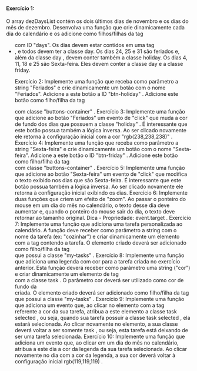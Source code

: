 #### Exercício 1:
O array dezDaysList contém os dois últimos dias de novembro e os dias do mês de dezembro. Desenvolva uma função que crie dinamicamente cada dia do calendário e os adicione como filhos/filhas da tag <ul> com ID "days".
Os dias devem estar contidos em uma tag <li>, e todos devem ter a classe day.
Os dias 24, 25 e 31 são feriados e, além da classe day , devem conter também a classe holiday.
Os dias 4, 11, 18 e 25 são Sexta-feira. Eles devem conter a classe day e a classe friday.

Exercício 2:
Implemente uma função que receba como parâmetro a string "Feriados" e crie dinamicamente um botão com o nome "Feriados".
Adicione a este botão a ID "btn-holiday" .
Adicione este botão como filho/filha da tag <div> com classe "buttons-container" .
Exercício 3:
Implemente uma função que adicione ao botão "Feriados" um evento de "click" que muda a cor de fundo dos dias que possuem a classe "holiday" .
É interessante que este botão possua também a lógica inversa. Ao ser clicado novamente ele retorna à configuração inicial com a cor "rgb(238,238,238)" .
Exercício 4:
Implemente uma função que receba como parâmetro a string "Sexta-feira" e crie dinamicamente um botão com o nome "Sexta-feira".
Adicione a este botão o ID "btn-friday" .
Adicione este botão como filho/filha da tag <div> com classe "buttons-container" .
Exercício 5:
Implemente uma função que adicione ao botão "Sexta-feira" um evento de "click" que modifica o texto exibido nos dias que são Sexta-feira.
É interessante que este botão possua também a lógica inversa. Ao ser clicado novamente ele retorna à configuração inicial exibindo os dias.
Exercício 6:
Implemente duas funções que criem um efeito de "zoom". Ao passar o ponteiro do mouse em um dia do mês no calendário, o texto desse dia deve aumentar e, quando o ponteiro do mouse sair do dia, o texto deve retornar ao tamanho original.
Dica - Propriedade: event.target .
Exercício 7:
Implemente uma função que adiciona uma tarefa personalizada ao calendário. A função deve receber como parâmetro a string com o nome da tarefa (ex: "cozinhar") e criar dinamicamente um elemento com a tag <span> contendo a tarefa.
O elemento criado deverá ser adicionado como filho/filha da tag <div> que possui a classe "my-tasks" .
Exercício 8:
Implemente uma função que adiciona uma legenda com cor para a tarefa criada no exercício anterior. Esta função deverá receber como parâmetro uma string ("cor") e criar dinamicamente um elemento de tag <div> com a classe task .
O parâmetro cor deverá ser utilizado como cor de fundo da <div> criada.
O elemento criado deverá ser adicionado como filho/filha da tag <div> que possui a classe "my-tasks" .
Exercício 9:
Implemente uma função que adiciona um evento que, ao clicar no elemento com a tag <div> referente a cor da sua tarefa, atribua a este elemento a classe task selected , ou seja, quando sua tarefa possuir a classe task selected , ela estará selecionada.
Ao clicar novamente no elemento, a sua classe deverá voltar a ser somente task , ou seja, esta tarefa está deixando de ser uma tarefa selecionada.
Exercício 10:
Implemente uma função que adiciona um evento que, ao clicar em um dia do mês no calendário, atribua a este dia a cor da legenda da sua tarefa selecionada.
Ao clicar novamente no dia com a cor da legenda, a sua cor deverá voltar à configuração inicial rgb(119,119,119) .

